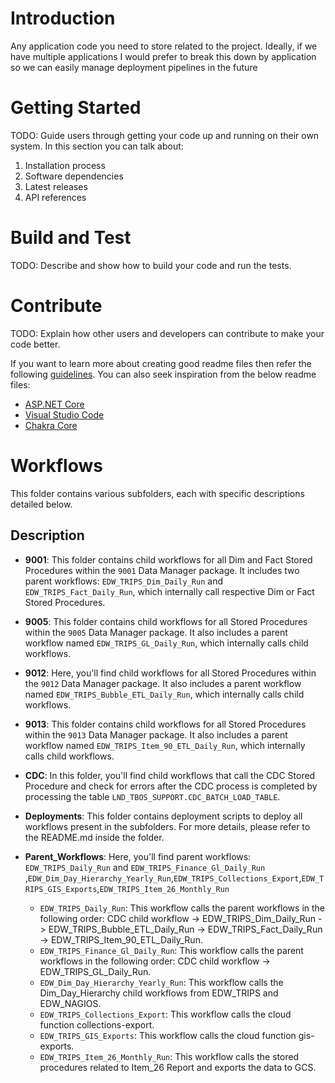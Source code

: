 # Introduction 
Any application code you need to store related to the project.  Ideally, if we have multiple applications I would prefer to break this down by application so we can easily manage deployment pipelines in the future

# Getting Started
TODO: Guide users through getting your code up and running on their own system. In this section you can talk about:
1.	Installation process
2.	Software dependencies
3.	Latest releases
4.	API references

# Build and Test
TODO: Describe and show how to build your code and run the tests. 

# Contribute
TODO: Explain how other users and developers can contribute to make your code better. 

If you want to learn more about creating good readme files then refer the following [guidelines](https://docs.microsoft.com/en-us/azure/devops/repos/git/create-a-readme?view=azure-devops). You can also seek inspiration from the below readme files:
- [ASP.NET Core](https://github.com/aspnet/Home)
- [Visual Studio Code](https://github.com/Microsoft/vscode)
- [Chakra Core](https://github.com/Microsoft/ChakraCore)


# Workflows 

This folder contains various subfolders, each with specific descriptions detailed below.

## Description

- **9001**: This folder contains child workflows for all Dim and Fact Stored Procedures within the `9001` Data Manager package. It includes two parent workflows: `EDW_TRIPS_Dim_Daily_Run` and `EDW_TRIPS_Fact_Daily_Run`, which internally call respective Dim or Fact Stored Procedures.

- **9005**: This folder contains child workflows for all Stored Procedures within the `9005` Data Manager package. It also includes a parent workflow named `EDW_TRIPS_GL_Daily_Run`, which internally calls child workflows.

- **9012**: Here, you'll find child workflows for all Stored Procedures within the `9012` Data Manager package. It also includes a parent workflow named `EDW_TRIPS_Bubble_ETL_Daily_Run`, which internally calls child workflows.

- **9013**: This folder contains child workflows for all Stored Procedures within the `9013` Data Manager package. It also includes a parent workflow named `EDW_TRIPS_Item_90_ETL_Daily_Run`, which internally calls child workflows.

- **CDC**: In this folder, you'll find child workflows that call the CDC Stored Procedure and check for errors after the CDC process is completed by processing the table `LND_TBOS_SUPPORT.CDC_BATCH_LOAD_TABLE`.

- **Deployments**: This folder contains deployment scripts to deploy all workflows present in the subfolders. For more details, please refer to the README.md inside the folder.

- **Parent_Workflows**: Here, you'll find parent workflows: `EDW_TRIPS_Daily_Run` and `EDW_TRIPS_Finance_Gl_Daily_Run` ,`EDW_Dim_Day_Hierarchy_Yearly_Run`,`EDW_TRIPS_Collections_Export`,`EDW_TRIPS_GIS_Exports`,`EDW_TRIPS_Item_26_Monthly_Run`
  - `EDW_TRIPS_Daily_Run`: This workflow calls the parent workflows in the following order: CDC child workflow -> EDW_TRIPS_Dim_Daily_Run -> EDW_TRIPS_Bubble_ETL_Daily_Run -> EDW_TRIPS_Fact_Daily_Run -> EDW_TRIPS_Item_90_ETL_Daily_Run.
  - `EDW_TRIPS_Finance_Gl_Daily_Run`: This workflow calls the parent workflows in the following order: CDC child workflow -> EDW_TRIPS_GL_Daily_Run.
  - `EDW_Dim_Day_Hierarchy_Yearly_Run`: This workflow calls the Dim_Day_Hierarchy child workflows from EDW_TRIPS and EDW_NAGIOS.
  - `EDW_TRIPS_Collections_Export`: This workflow calls the cloud function collections-export.
  - `EDW_TRIPS_GIS_Exports`: This workflow calls the cloud function gis-exports.
  - `EDW_TRIPS_Item_26_Monthly_Run`: This workflow calls the stored procedures related to Item_26 Report and exports the data to GCS.
